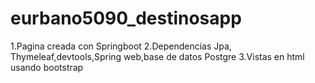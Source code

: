 # eurbano5090_destinosapp
1.Pagina creada con Springboot
2.Dependencias Jpa, Thymeleaf,devtools,Spring web,base de datos Postgre
3.Vistas en html usando bootstrap

